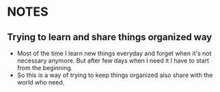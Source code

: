 # NOTES

## Trying to learn and share things organized way

* Most of the time I learn new things everyday and forget when it's not necessary anymore. But after few days when I need it I have to start from the beginning.
* So this is a way of trying to keep things organized also share with the world who need.